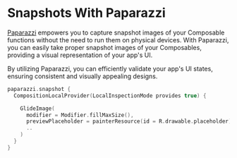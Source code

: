 # Snapshots With Paparazzi

[Paparazzi](https://github.com/cashapp/paparazzi) empowers you to capture snapshot images of your Composable functions without the need to run them on physical devices. With Paparazzi, you can easily take proper snapshot images of your Composables, providing a visual representation of your app's UI.

By utilizing Paparazzi, you can efficiently validate your app's UI states, ensuring consistent and visually appealing designs.

```kotlin hl_lines="2"
paparazzi.snapshot {
  CompositionLocalProvider(LocalInspectionMode provides true) {

    GlideImage(
      modifier = Modifier.fillMaxSize(),
      previewPlaceholder = painterResource(id = R.drawable.placeholder),
      ..
    )
  }
}
```

